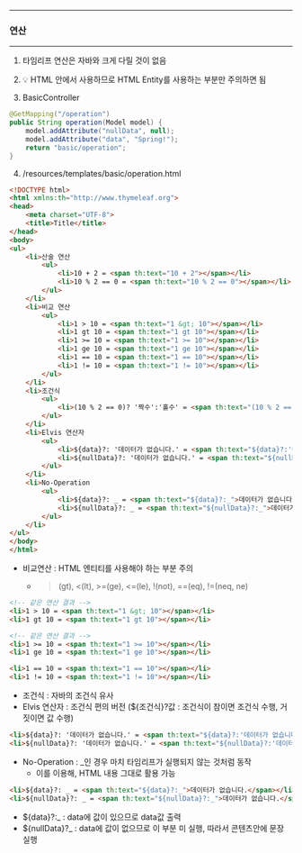 -----
### 연산
-----
1. 타임리프 연산은 자바와 크게 다릴 것이 없음
2. 💡 HTML 안에서 사용하므로 HTML Entity를 사용하는 부분만 주의하면 됨

3. BasicController
```java
@GetMapping("/operation")
public String operation(Model model) {
    model.addAttribute("nullData", null);
    model.addAttribute("data", "Spring!");
    return "basic/operation";
}
```

4. /resources/templates/basic/operation.html
```html
<!DOCTYPE html>
<html xmlns:th="http://www.thymeleaf.org">
<head>
    <meta charset="UTF-8">
    <title>Title</title>
</head>
<body>
<ul>
    <li>산술 연산
        <ul>
            <li>10 + 2 = <span th:text="10 + 2"></span></li>
            <li>10 % 2 == 0 = <span th:text="10 % 2 == 0"></span></li>
        </ul>
    </li>
    <li>비교 연산
        <ul>
            <li>1 > 10 = <span th:text="1 &gt; 10"></span></li>
            <li>1 gt 10 = <span th:text="1 gt 10"></span></li>
            <li>1 >= 10 = <span th:text="1 >= 10"></span></li>
            <li>1 ge 10 = <span th:text="1 ge 10"></span></li>
            <li>1 == 10 = <span th:text="1 == 10"></span></li>
            <li>1 != 10 = <span th:text="1 != 10"></span></li>
        </ul>
    </li>
    <li>조건식
        <ul>
            <li>(10 % 2 == 0)? '짝수':'홀수' = <span th:text="(10 % 2 == 0)?'짝수':'홀수'"></span></li>
        </ul>
    </li>
    <li>Elvis 연산자
        <ul>
            <li>${data}?: '데이터가 없습니다.' = <span th:text="${data}?:'데이터가 없습니다.'"></span></li>
            <li>${nullData}?: '데이터가 없습니다.' = <span th:text="${nullData}?:'데이터가 없습니다.'"></span></li>
        </ul>
    </li>
    <li>No-Operation
        <ul>
            <li>${data}?: _ = <span th:text="${data}?:_">데이터가 없습니다.</span></li>
            <li>${nullData}?: _ = <span th:text="${nullData}?:_">데이터가 없습니다.</span></li>
        </ul>
    </li>
</ul>
</body>
</html>
```

  - 비교연산 : HTML 엔티티를 사용해야 하는 부분 주의
    + >(gt), <(lt), >=(ge), <=(le), !(not), ==(eq), !=(neq, ne)
```html
<!-- 같은 연산 결과 -->
<li>1 > 10 = <span th:text="1 &gt; 10"></span></li>
<li>1 gt 10 = <span th:text="1 gt 10"></span></li>

<!-- 같은 연산 결과 -->
<li>1 >= 10 = <span th:text="1 >= 10"></span></li>
<li>1 ge 10 = <span th:text="1 ge 10"></span></li>

<li>1 == 10 = <span th:text="1 == 10"></span></li>
<li>1 != 10 = <span th:text="1 != 10"></span></li>
```

  - 조건식 : 자바의 조건식 유사
  - Elvis 연산자 : 조건식 편의 버전 (${조건식}?값 : 조건식이 참이면 조건식 수행, 거짓이면 값 수행)
```html
<li>${data}?: '데이터가 없습니다.' = <span th:text="${data}?:'데이터가 없습니다.'"></span></li>
<li>${nullData}?: '데이터가 없습니다.' = <span th:text="${nullData}?:'데이터가 없습니다.'"></span></li>
```

  - No-Operation : _인 경우 마치 타임리프가 실행되지 않는 것처럼 동작
    + 이를 이용해, HTML 내용 그대로 활용 가능
```html
<li>${data}?: _ = <span th:text="${data}?:_">데이터가 없습니다.</span></li>
<li>${nullData}?: _ = <span th:text="${nullData}?:_">데이터가 없습니다.</span></li>
```
   + ${data}?:_ : data에 값이 있으므로 data값 출력
   + ${nullData}?_ : data에 값이 없으므로 이 부분 미 실행, 따라서 콘텐츠안에 문장 실행
